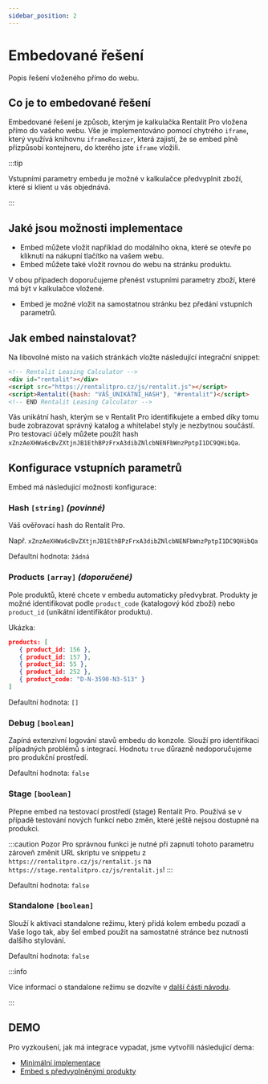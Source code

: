 ```yaml
---
sidebar_position: 2
---
```


# Embedované řešení

Popis řešení vloženého přímo do webu.

## Co je to embedované řešení

Embedované řešení je způsob, kterým je kalkulačka Rentalit Pro vložena přímo do vašeho webu. Vše je implementováno pomocí chytrého `iframe`, který využívá knihovnu `iframeResizer`, která zajistí, že se embed plně přizpůsobí kontejneru, do kterého jste `iframe` vložili.

:::tip

Vstupními parametry embedu je možné v kalkulačce předvyplnit zboží, které si klient u vás objednává.

:::

## Jaké jsou možnosti implementace

- Embed můžete vložit například do modálního okna, které se otevře po kliknutí na nákupní tlačítko na vašem webu.
- Embed můžete také vložit rovnou do webu na stránku produktu.

V obou případech doporučujeme přenést vstupními parametry zboží, které má být v kalkulačce vložené.

- Embed je možné vložit na samostatnou stránku bez předání vstupních parametrů.

## Jak embed nainstalovat?

Na libovolné místo na vašich stránkách vložte následující integrační snippet:

```html
<!-- Rentalit Leasing Calculator -->
<div id="rentalit"></div>
<script src="https://rentalitpro.cz/js/rentalit.js"></script>
<script>Rentalit({hash: "VÁŠ_UNIKÁTNÍ_HASH"}, "#rentalit")</script>
<!-- END Rentalit Leasing Calculator -->
```

Vás unikátní hash, kterým se v Rentalit Pro identifikujete a embed díky tomu bude zobrazovat správný katalog a whitelabel styly je nezbytnou součástí. Pro testovací účely můžete použít hash `xZnzAeXHWa6cBvZXtjnJB1EthBPzFrxA3dibZNlcbNENFbWnzPptpI1DC9QHibQa`.

## Konfigurace vstupních parametrů

Embed má následující možnosti konfigurace:

### Hash `[string]` _(povinné)_

Váš ověřovací hash do Rentalit Pro.

Např. `xZnzAeXHWa6cBvZXtjnJB1EthBPzFrxA3dibZNlcbNENFbWnzPptpI1DC9QHibQa`

Defaultní hodnota: `žádná`

### Products `[array]` _(doporučené)_

Pole produktů, které chcete v embedu automaticky předvybrat. Produkty je možné identifikovat podle `product_code` (katalogový kód zboží) nebo `product_id` (unikátní identifikátor produktu).

Ukázka:

```json
products: [
   { product_id: 156 },
   { product_id: 157 },
   { product_id: 55 },
   { product_id: 252 },
   { product_code: "D-N-3590-N3-513" }
]
```

Defaultní hodnota: `[]`

### Debug `[boolean]`

Zapíná extenzivní logování stavů embedu do konzole. Slouží pro identifikaci případných problémů s integrací. Hodnotu `true` důrazně nedoporučujeme pro produkční prostředí.

Defaultní hodnota: `false`

### Stage `[boolean]`

Přepne embed na testovací prostředí (stage) Rentalit Pro. Používá se v případě testování nových funkcí nebo změn, které ještě nejsou dostupné na produkci.

:::caution Pozor
Pro správnou funkci je nutné při zapnutí tohoto parametru zároveň změnit URL skriptu ve snippetu z `https://rentalitpro.cz/js/rentalit.js` na `https://stage.rentalitpro.cz/js/rentalit.js`!
:::

Defaultní hodnota: `false`

### Standalone `[boolean]`

Slouží k aktivaci standalone režimu, který přidá kolem embedu pozadí a Vaše logo tak, aby šel embed použit na samostatné stránce bez nutnosti dalšího stylování.

Defaultní hodnota: `false`

:::info

Více informací o standalone režimu se dozvíte v [další části návodu](standalone-reseni).

:::

## DEMO

Pro vyzkoušení, jak má integrace vypadat, jsme vytvořili následující dema:

- [Minimální implementace](https://codepen.io/matousjanda/pen/jOmeYrZ?editors=1010)
- [Embed s předvyplněnými produkty](https://codepen.io/matousjanda/pen/MWmNeKO?editors=1010)
